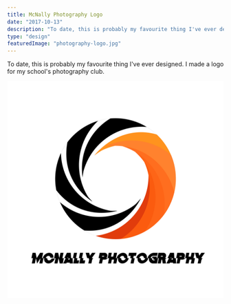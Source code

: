 ```yaml
---
title: McNally Photography Logo
date: "2017-10-13"
description: "To date, this is probably my favourite thing I've ever designed. I made a logo for my school's photography club."
type: "design"
featuredImage: "photography-logo.jpg"
---
```


To date, this is probably my favourite thing I've ever designed. I made a logo for my school's photography club.

![McNally photography logo](./photography-logo.jpg "McNally photography logo")
